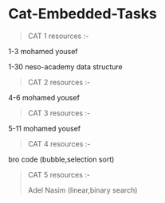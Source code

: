 # Cat-Embedded-Tasks

> CAT 1 resources :-
> 
1-3 mohamed yousef
> 
1-30 neso-academy data structure

> CAT 2 resources :-
>
4-6 mohamed yousef
>
> CAT 3 resources :-
>
5-11 mohamed yousef
>
> CAT 4 resources :-
>
bro code (bubble,selection sort)
>
> CAT 5 resources :-
>
> Adel Nasim (linear,binary search)
>
